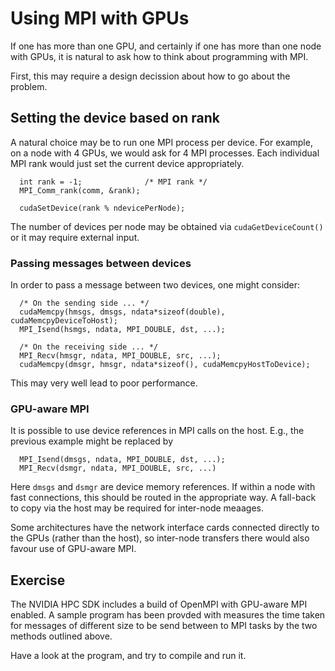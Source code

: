 # Using MPI with GPUs

If one has more than one GPU, and certainly if one has
more than one node with GPUs, it is natural to ask how
to think about programming with MPI.

First, this may require a design decission about how
to go about the problem.

## Setting the device based on rank

A natural choice may be to run one MPI process per device.
For example, on a node with 4 GPUs, we would ask for 4 MPI
processes. Each individual MPI rank would just set the
current device appropriately.
```
  int rank = -1;              /* MPI rank */
  MPI_Comm_rank(comm, &rank);

  cudaSetDevice(rank % ndevicePerNode);
```
The number of devices per node may be obtained via `cudaGetDeviceCount()`
or it may require external input.

### Passing messages between devices

In order to pass a message between two devices, one might consider:
```
  /* On the sending side ... */
  cudaMemcpy(hmsgs, dmsgs, ndata*sizeof(double), cudaMemcpyDeviceToHost);
  MPI_Isend(hsmgs, ndata, MPI_DOUBLE, dst, ...);

  /* On the receiving side ... */
  MPI_Recv(hmsgr, ndata, MPI_DOUBLE, src, ...);
  cudaMemcpy(dmsgr, hmsgr, ndata*sizeof(), cudaMemcpyHostToDevice);
```
This may very well lead to poor performance.

### GPU-aware MPI

It is possible to use device references in MPI calls on the host.
E.g., the previous example might be replaced by
```
  MPI_Isend(dmsgs, ndata, MPI_DOUBLE, dst, ...);
  MPI_Recv(dsmgr, ndata, MPI_DOUBLE, src, ...)
```
Here `dmsgs` and `dsmgr` are device memory references. If within a node
with fast connections, this should be routed in the appropriate way.
A fall-back to copy via the host may be required for inter-node meaages.

Some architectures have the network interface cards connected directly
to the GPUs (rather than the host), so inter-node transfers there would
also favour use of GPU-aware MPI.

## Exercise

The NVIDIA HPC SDK includes a build of OpenMPI with GPU-aware MPI
enabled. A sample program has been provded with measures the time
taken for messages of different size to be send between to MPI
tasks by the two methods outlined above.

Have a look at the program, and try to compile and run it.



